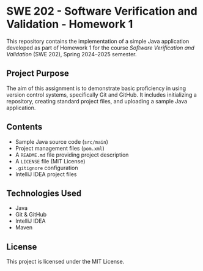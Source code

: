 # SWE 202 - Software Verification and Validation - Homework 1

This repository contains the implementation of a simple Java application developed as part of Homework 1 for the course *Software Verification and Validation* (SWE 202), Spring 2024–2025 semester.

## Project Purpose

The aim of this assignment is to demonstrate basic proficiency in using version control systems, specifically Git and GitHub. It includes initializing a repository, creating standard project files, and uploading a sample Java application.

## Contents

- Sample Java source code (`src/main`)
- Project management files (`pom.xml`)
- A `README.md` file providing project description
- A `LICENSE` file (MIT License)
- `.gitignore` configuration
- IntelliJ IDEA project files

## Technologies Used

- Java
- Git & GitHub
- IntelliJ IDEA
- Maven

## License

This project is licensed under the MIT License.
